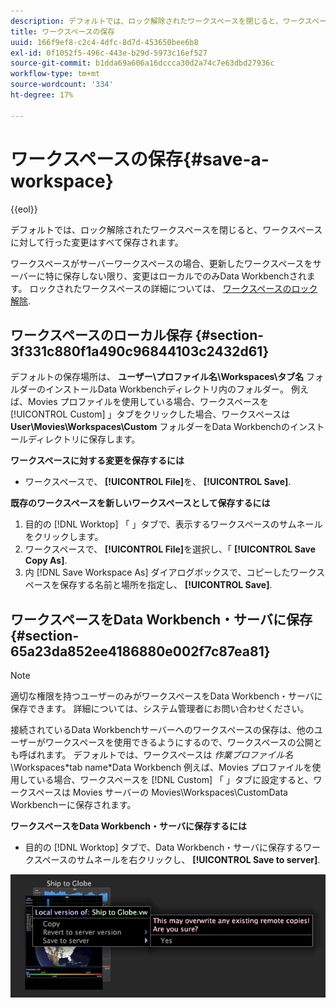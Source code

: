 ```yaml
---
description: デフォルトでは、ロック解除されたワークスペースを閉じると、ワークスペースに対して行った変更はすべて保存されます。
title: ワークスペースの保存
uuid: 166f9ef8-c2c4-4dfc-8d7d-453650bee6b8
exl-id: 0f1052f5-496c-443e-b29d-5973c16ef527
source-git-commit: b1dda69a606a16dccca30d2a74c7e63dbd27936c
workflow-type: tm+mt
source-wordcount: '334'
ht-degree: 17%

---
```


# ワークスペースの保存{#save-a-workspace}

{{eol}}

デフォルトでは、ロック解除されたワークスペースを閉じると、ワークスペースに対して行った変更はすべて保存されます。

ワークスペースがサーバーワークスペースの場合、更新したワークスペースをサーバーに特に保存しない限り、変更はローカルでのみData Workbenchされます。 ロックされたワークスペースの詳細については、 [ワークスペースのロック解除](../../../home/c-get-started/c-work-worksp/c-unlock-wksp.md#concept-18ada952aecf45c79a806b31b294023e).

## ワークスペースのローカル保存 {#section-3f331c880f1a490c96844103c2432d61}

デフォルトの保存場所は、 **ユーザー\プロファイル名\Workspaces\タブ名** フォルダーのインストールData Workbenchディレクトリ内のフォルダー。 例えば、Movies プロファイルを使用している場合、ワークスペースを [!UICONTROL Custom] 」タブをクリックした場合、ワークスペースは **User\Movies\Workspaces\Custom** フォルダーをData Workbenchのインストールディレクトリに保存します。

**ワークスペースに対する変更を保存するには**

* ワークスペースで、 **[!UICONTROL File]**&#x200B;を、 **[!UICONTROL Save]**.

**既存のワークスペースを新しいワークスペースとして保存するには**

1. 目的の [!DNL Worktop] 「 」タブで、表示するワークスペースのサムネールをクリックします。
1. ワークスペースで、 **[!UICONTROL File]**&#x200B;を選択し、「 **[!UICONTROL Save Copy As]**.
1. 内 [!DNL Save Workspace As] ダイアログボックスで、コピーしたワークスペースを保存する名前と場所を指定し、 **[!UICONTROL Save]**.

## ワークスペースをData Workbench・サーバに保存 {#section-65a23da852ee4186880e002f7c87ea81}

>[!NOTE]
>
>適切な権限を持つユーザーのみがワークスペースをData Workbench・サーバに保存できます。 詳細については、システム管理者にお問い合わせください。

接続されているData Workbenchサーバーへのワークスペースの保存は、他のユーザーがワークスペースを使用できるようにするので、ワークスペースの公開とも呼ばれます。 デフォルトでは、ワークスペースは *作業プロファイル名*\Workspaces\*tab name*Data Workbench 例えば、Movies プロファイルを使用している場合、ワークスペースを [!DNL Custom] 「 」タブに設定すると、ワークスペースは Movies サーバーの Movies\Workspaces\CustomData Workbenchーに保存されます。

**ワークスペースをData Workbench・サーバに保存するには**

* 目的の [!DNL Worktop] タブで、Data Workbench・サーバに保存するワークスペースのサムネールを右クリックし、 **[!UICONTROL Save to server]**.

![](assets/mnu_workspaceManager_SaveToServerwksp.png)
